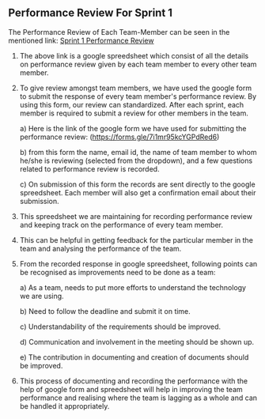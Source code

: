 ## Performance Review For Sprint 1

The Performance Review of Each Team-Member can be seen in the mentioned link: [Sprint 1 Performance Review](https://docs.google.com/spreadsheets/d/1Gm-qb7FD2baLD-eDKrLjbsh3EBmGTTs08O_xN5u_UjA/edit?resourcekey#gid=104030491)

1.	The above link is a google spreedsheet which consist of all the details on performance review given by each team member to every other team member.

2.	To give review amongst team members, we have used the google form to submit the response of every team member's performance review. By using this form, our review can standardized. After each sprint, each member is required to submit a review for other members in the team.

    a)	Here is the link of the google form we have used for submitting the performance review: (https://forms.gle/7i1mr95kcYGPdRed6)

    b)	from this form the name, email id, the name of team member to whom he/she is reviewing (selected from the dropdown), and a few questions related to performance review is recorded.

    c)	On submission of this form the records are sent directly to the google spreedsheet. Each member will also get a confirmation email about their submission.

3.	This spreedsheet we are maintaining for recording performance review and keeping track on the performance of every team member.

4.	This can be helpful in getting feedback for the particular member in the team and analysing the performance of the team.

5.	From the recorded response in google spreedsheet, following points can be recognised as improvements need to be done as a team:

    a)	As a team, needs to put more efforts to understand the technology we are using.

    b)	Need to follow the deadline and submit it on time. 

    c)  Understandability of the requirements should be improved.

    d)	Communication and involvement in the meeting should be shown up.

    e)	The contribution in documenting and creation of documents should be improved.

6. This process of documenting and recording the performance with the help of google form and spreedsheet will help in improving the team performance and realising where the team is lagging as a whole and can be handled it appropriately. 
